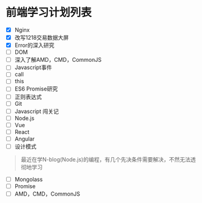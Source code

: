 # 前端学习计划列表

- [x] Nginx
- [x] 改写1218交易数据大屏
- [x] Error的深入研究
- [ ] DOM
- [ ] 深入了解AMD，CMD，CommonJS
- [ ] Javascript事件
- [ ] call
- [ ] this
- [ ] ES6 Promise研究
- [ ] 正则表达式
- [ ] Git
- [ ] Javascript 闯关记
- [ ] Node.js
- [ ] Vue
- [ ] React
- [ ] Angular
- [ ] 设计模式

> 最近在学N-blog(Node.js)的编程，有几个先决条件需要解决，不然无法透彻地学习

- [ ] Mongolass
- [ ] Promise
- [ ] AMD，CMD，CommonJS
